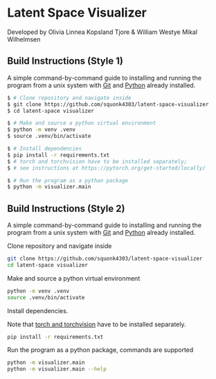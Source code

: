 # Latent Space Visualizer

Developed by Olivia Linnea Kopsland Tjore & William Westye Mikal Wilhelmsen


## Build Instructions (Style 1)

A simple command-by-command guide to installing and running the program from a unix system with [Git](https://git-scm.com/book/en/v2/Getting-Started-Installing-Git) and [Python](https://www.python.org/downloads/) already installed.

```sh
$ # Clone repository and navigate inside
$ git clone https://github.com/squonk4303/latent-space-visualizer
$ cd latent-space visualizer

$ # Make and source a python virtual environment
$ python -m venv .venv
$ source .venv/bin/activate

$ # Install dependencies
$ pip install -r requirements.txt
$ # torch and torchvision have to be installed separately;
$ # see instructions at https://pytorch.org/get-started/locally/

$ # Run the program as a python package
$ python -m visualizer.main
```

## Build Instructions (Style 2)

A simple command-by-command guide to installing and running the program from a unix system with [Git](https://git-scm.com/book/en/v2/Getting-Started-Installing-Git) and [Python](https://www.python.org/downloads/) already installed.

Clone repository and navigate inside
```sh
git clone https://github.com/squonk4303/latent-space-visualizer
cd latent-space visualizer
```

Make and source a python virtual environment
```sh
python -m venv .venv
source .venv/bin/activate
```

Install dependencies.

Note that [torch and torchvision](https://pytorch.org/get-started/locally/) have to be installed separately.
```sh
pip install -r requirements.txt
```

Run the program as a python package, commands are supported
```sh
python -m visualizer.main
python -m visualizer.main --help
```
